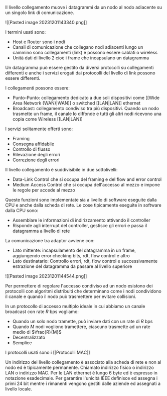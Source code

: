 Il livello collegamento muove i datagrammi da un nodo al nodo adiacente su un singolo link di comunicazione.

![[Pasted image 20231201143340.png]]

I termini usati sono:
- Host e Router sono i nodi
- Canali di comunicazione che collegano nodi adiacenti lungo un cammino sono collegamenti (link) e possono essere cablati o wireless
- Unità dati di livello 2 cioè i frame che incapsulano un datagramma

Un datagramma può essere gestito da diversi protocolli su collegamenti differenti e anche i servizi erogati dai protocolli del livello di link possono essere differenti.

I collegamenti possono essere:
- Punto-Punto: collegamento dedicato a due soli dispositivi come [[Wide Area Network (WAN)|WAN]] o switched [[LAN|LAN]] ethernet
- Broadcast: collegamento condiviso tra più dispositivi. Quando un nodo trasmette un frame, il canale lo diffonde e tutti gli altri nodi ricevono una copia come Wireless [[LAN|LAN]] 

I servizi solitamente offerti sono:
- Framing
- Consegna affidabile
- Controllo di flusso
- Rilevazione degli errori
- Correzione degli errori

Il livello collegamento è suddivisibile in due sottolivelli:
- Data-Link Control che si occupa del framing e del flow and error control
- Medium Access Control che si occupa dell'accesso al mezzo e impone le regole per accede al mezzo

Queste funzioni sono implementate sia a livello di software eseguite dalla CPU e anche dalla scheda di rete. Le cose tipicamente eseguite in software dalla CPU sono:
- Assemblare le informazioni di indirizzamento attivando il controller
- Risponde agli interrupt del controller, gestisce gli errori e passa il datagramma a livello di rete

La comunicazione tra adaptor avviene con:
- Lato mittente: incapsulamento del datagramma in un frame, aggiungendo error checking bits, rdt, flow control e altro
- Lato destinatario: Controllo errori, rdt, flow control e successivamente estrazione del datagramma da passare al livello superiore

![[Pasted image 20231201144544.png]]

Per permettere di regolare l'accesso condiviso ad un nodo esistono dei protocolli con algoritmi distribuiti che determinano come i nodi condividono il canale e quando il nodo può trasmettere per evitare collisioni.

In un protocollo di accesso multiplo ideale in cui abbiamo un canale broadcast con rate $R$ bps vogliamo:
- Quando un solo nodo tramette, può inviare dati con un rate di $R$ bps
- Quando $M$ nodi vogliono tramettere, ciascuno trasmette ad un rate medio di $\frac{R}{M}$
- Decentralizzato
- Semplice

I protocolli usati sono i [[Protocolli MAC]] 

Un indirizzo del livello collegamento è associato alla scheda di rete e non al nodo ed è tipicamente permanente. Chiamato indirizzo fisico o indirizzo LAN o indirizzo MAC. Per le LAN ethernet è lungo 6 byte ed è espresso in notazione esadecimale. Per garantire l'unicità IEEE definisce ed assegna i primi 24 bit mentre i rimanenti vengono gestiti dalle aziende ed assegnati a livello locale.